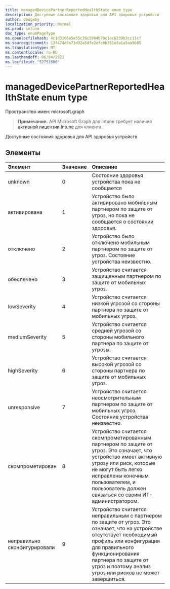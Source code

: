 ```yaml
---
title: managedDevicePartnerReportedHealthState enum type
description: Доступные состояния здоровья для API здоровья устройств
author: dougeby
localization_priority: Normal
ms.prod: intune
doc_type: enumPageType
ms.openlocfilehash: 4c1d3166a5e55c39c5904b7bc1ac6239b3cc11cf
ms.sourcegitcommit: 13f474d3e71d32a5dfe2efebb351e3a1a5aa9685
ms.translationtype: MT
ms.contentlocale: ru-RU
ms.lasthandoff: 06/04/2021
ms.locfileid: "52751680"
---
```

# <a name="manageddevicepartnerreportedhealthstate-enum-type"></a>managedDevicePartnerReportedHealthState enum type

Пространство имен: microsoft.graph

> **Примечание.** API Microsoft Graph для Intune требует наличия [активной лицензии Intune](https://go.microsoft.com/fwlink/?linkid=839381) для клиента.

Доступные состояния здоровья для API здоровья устройств

## <a name="members"></a>Элементы
|Элемент|Значение|Описание|
|:---|:---|:---|
|unknown|0|Состояние здоровья устройства пока не сообщается|
|активирована|1|Устройство было активировано мобильным партнером по защите от угроз, но пока не сообщается о состоянии здоровья.|
|отключено|2|Устройство было отключено мобильным партнером по защите от угроз. Состояние устройства неизвестно.|
|обеспечено|3|Устройство считается защищенным партнером по защите от мобильных угроз.|
|lowSeverity|4 |Устройство считается низкой угрозой со стороны партнера по защите от мобильных угроз.|
|mediumSeverity|5 |Устройство считается средней угрозой со стороны мобильного партнера по защите от угрозы.|
|highSeverity|6 |Устройство считается высокой угрозой со стороны партнера по защите от мобильных угроз.|
|unresponsive|7 |Устройство считается неосмотрительным партнером по защите от мобильных угроз. Состояние устройства неизвестно.|
|скомпрометирован|8 |Устройство считается скомпрометированным партнером по защите от угроз. Это означает, что устройство имеет активную угрозу или риск, которые не могут быть легко исправлены конечным пользователем, и пользователь должен связаться со своим ИТ-администратором.|
|неправильно сконфигурировали|9 |Устройство считается неправильным с партнером по защите от угроз. Это означает, что на устройстве отсутствует необходимый профиль или конфигурация для правильного функционирования партнера по защите от угроз и поэтому анализ угроз или рисков не может завершиться.|




